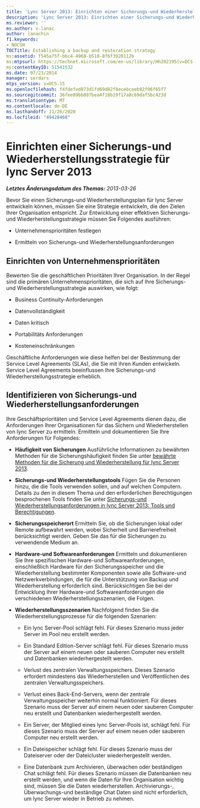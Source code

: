 ```yaml
---
title: 'Lync Server 2013: Einrichten einer Sicherungs-und Wiederherstellungsstrategie'
description: 'Lync Server 2013: Einrichten einer Sicherungs-und Wiederherstellungsstrategie'
ms.reviewer: ''
ms.author: v-lanac
author: lanachin
f1.keywords:
- NOCSH
TOCTitle: Establishing a backup and restoration strategy
ms:assetid: f545a75f-bbc4-4968-b510-8f6f3920112b
ms:mtpsurl: https://technet.microsoft.com/en-us/library/Hh202195(v=OCS.15)
ms:contentKeyID: 51541532
ms.date: 07/23/2014
manager: serdars
mtps_version: v=OCS.15
ms.openlocfilehash: f4fdefed873d1fd69d82f8ecebceeb92f06f65f7
ms.sourcegitcommit: 36fee89bb887bea4f18b19f17a8c69daf5bc423d
ms.translationtype: MT
ms.contentlocale: de-DE
ms.lasthandoff: 11/26/2020
ms.locfileid: "49428468"
---
```

# <a name="establishing-a-backup-and-restoration-strategy-for-lync-server-2013"></a>Einrichten einer Sicherungs-und Wiederherstellungsstrategie für lync Server 2013

<div data-xmlns="http://www.w3.org/1999/xhtml">

<div class="topic" data-xmlns="http://www.w3.org/1999/xhtml" data-msxsl="urn:schemas-microsoft-com:xslt" data-cs="https://msdn.microsoft.com/">

<div data-asp="https://msdn2.microsoft.com/asp">



</div>

<div id="mainSection">

<div id="mainBody">

<span> </span>

_**Letztes Änderungsdatum des Themas:** 2013-03-26_

Bevor Sie einen Sicherungs-und Wiederherstellungsplan für lync Server entwickeln können, müssen Sie eine Strategie entwickeln, die den Zielen Ihrer Organisation entspricht. Zur Entwicklung einer effektiven Sicherungs-und Wiederherstellungsstrategie müssen Sie Folgendes ausführen:

  - Unternehmensprioritäten festlegen

  - Ermitteln von Sicherungs-und Wiederherstellungsanforderungen

<div>

## <a name="establishing-business-priorities"></a>Einrichten von Unternehmensprioritäten

Bewerten Sie die geschäftlichen Prioritäten Ihrer Organisation. In der Regel sind die primären Unternehmensprioritäten, die sich auf Ihre Sicherungs-und Wiederherstellungsstrategie auswirken, wie folgt:

  - Business Continuity-Anforderungen

  - Datenvollständigkeit

  - Daten kritisch

  - Portabilitäts Anforderungen

  - Kosteneinschränkungen

Geschäftliche Anforderungen wie diese helfen bei der Bestimmung der Service Level Agreements (SLAs), die Sie mit ihren Kunden entwickeln. Service Level Agreements beeinflussen Ihre Sicherungs-und Wiederherstellungsstrategie erheblich.

</div>

<div>

## <a name="identifying-backup-and-restoration-requirements"></a>Identifizieren von Sicherungs-und Wiederherstellungsanforderungen

Ihre Geschäftsprioritäten und Service Level Agreements dienen dazu, die Anforderungen Ihrer Organisationen für das Sichern und Wiederherstellen von lync Server zu ermitteln. Ermitteln und dokumentieren Sie Ihre Anforderungen für Folgendes:

  - **Häufigkeit von Sicherungen**   Ausführliche Informationen zu bewährten Methoden für die Sicherungshäufigkeit finden Sie unter [bewährte Methoden für die Sicherung und Wiederherstellung für lync Server 2013](lync-server-2013-best-practices-for-backup-and-restoration.md).

  - **Sicherungs-und Wiederherstellungstools**   Fügen Sie die Personen hinzu, die die Tools verwenden sollen, und auf welchen Computern. Details zu den in diesem Thema und den erforderlichen Berechtigungen besprochenen Tools finden Sie unter [Sicherungs-und Wiederherstellungsanforderungen in lync Server 2013: Tools und Berechtigungen](lync-server-2013-backup-and-restoration-requirements-tools-and-permissions.md).

  - **Sicherungsspeicherort**   Ermitteln Sie, ob die Sicherungen lokal oder Remote aufbewahrt werden, wobei Sicherheit und Barrierefreiheit berücksichtigt werden. Geben Sie das für die Sicherungen zu verwendende Medium an.

  - **Hardware-und Softwareanforderungen**   Ermitteln und dokumentieren Sie Ihre spezifischen Hardware-und Softwareanforderungen, einschließlich Hardware für den Sicherungsspeicher und die Wiederherstellung bestimmter Komponenten sowie alle Software-und Netzwerkverbindungen, die für die Unterstützung von Backup und Wiederherstellung erforderlich sind. Berücksichtigen Sie bei der Entwicklung Ihrer Hardware-und Softwareanforderungen die verschiedenen Wiederherstellungsszenarien, die Folgen.

  - **Wiederherstellungsszenarien**   Nachfolgend finden Sie die Wiederherstellungsprozesse für die folgenden Szenarien:
    
      - Ein lync Server-Pool schlägt fehl. Für dieses Szenario muss jeder Server im Pool neu erstellt werden.
    
      - Ein Standard Edition-Server schlägt fehl. Für dieses Szenario muss der Server auf einem neuen oder sauberen Computer neu erstellt und Datenbanken wiederhergestellt werden.
    
      - Verlust des zentralen Verwaltungsspeichers. Dieses Szenario erfordert mindestens das Wiederherstellen und Veröffentlichen des zentralen Verwaltungsspeichers.
    
      - Verlust eines Back-End-Servers, wenn der zentrale Verwaltungsspeicher weiterhin normal funktioniert. Für dieses Szenario muss der Server auf einem neuen oder sauberen Computer neu erstellt und Datenbanken wiederhergestellt werden.
    
      - Ein Server, der Mitglied eines lync Server-Pools ist, schlägt fehl. Für dieses Szenario muss der Server auf einem neuen oder sauberen Computer neu erstellt werden.
    
      - Ein Dateispeicher schlägt fehl. Für dieses Szenario muss der Dateiserver oder der Dateicluster wiederhergestellt werden.
    
      - Eine Datenbank zum Archivieren, überwachen oder beständigen Chat schlägt fehl. Für dieses Szenario müssen die Datenbanken neu erstellt werden, und wenn die Daten für Ihre Organisation wichtig sind, müssen Sie die Daten wiederherstellen. Archivierungs-, Überwachungs-und beständige Chat Daten sind nicht erforderlich, um lync Server wieder in Betrieb zu nehmen.

</div>

</div>

<span> </span>

</div>

</div>

</div>

